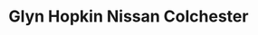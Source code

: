 ---
title: "Glyn Hopkin Nissan Colchester"
url: /colchester/glyn-hopkin-nissan-colchester/
shop: Autohaus
---